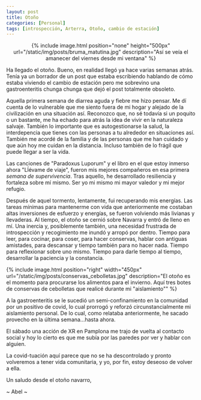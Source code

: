 ```yaml
---
layout: post
title: Otoño
categories: [Personal]
tags: [introspección, Arterra, Otoño, cambio de estación]
---
```


<center>
{% include image.html position="none" height="500px" url="/static/img/posts/bruma_matutina.jpg" description="Así se veía el amanecer del viernes desde mi ventana" %}
</center>

Ha llegado el otoño. Bueno, en realidad llegó ya hace varias semanas atrás. Tenía ya un borrador de un post que estaba escribiendo hablando de cómo estaba viviendo el cambio de estación pero me sobrevino una gastroenteritis chunga chunga que dejó el post totalmente obsoleto.

Aquella primera semana de diarrea aguda y fiebre me hizo pensar. Me dí cuenta de lo vulnerable que me siento fuera de mi hogar y alejado de la civilización en una situación así. Reconozco que, no sé todavía si un poquito o un bastante, me ha echado para atrás la idea de vivir en la naturaleza salvaje. También lo importante que es autogestionarse la salud, la interdepencia que tienes con las personas a tu alrededor en situaciones así. También me acordé de la familia y de las personas que me han cuidado y que aún hoy me cuidan en la distancia. Incluso también de lo frágil que puede llegar a ser la vida.

Las canciones de "Paradoxus Luporum" y el libro en el que estoy inmerso ahora "Lĺévame de viaje", fueron mis mejores compañeros en esa primera _semana de supervivencia_. Tras aquello, he desarrollado resiliencia y fortaleza sobre mí mismo. Ser yo mi mismo mi mayor valedor y mi mejor refugio.


Después de aquel tormento, lentamente, fui recuperando mis energías. Las tareas mínimas para mantenerme con vida que anteriormente me costaban altas inversiones de esfuerzo y energías, se fueron volviendo más livianas y llevaderas. Al tiempo, el otoño se cernió sobre Navarra y entró de lleno en mí. Una inercia y, posiblemente también, una necesidad frustrada de introspección y recogimiento me inundó y arropó por dentro. Tiempo para leer, para cocinar, para coser, para hacer conservas, hablar con antiguas amistades, para descansar y tiempo también para no hacer nada. Tiempo para reflexionar sobre uno mismo. Tiempo para darle tiempo al tiempo, desarrollar la paciencia y la constancia.

{% include image.html position="right" width="450px" url="/static/img/posts/conservas_cebolletas.jpg" description="El otoño es el momento para procurarse los alimentos para el invierno. Aquí tres botes de conservas de cebolletas que realicé durante mi &quot;aislamiento&quot;" %}

A la gastroenteritis se le sucedió un semi-confinamiento en la comunidad por un positivo de covid, lo cual prorrogó y reforzó circunstancialmente mi aislamiento personal. De lo cual, como relataba anteriormente, he sacado provecho en la última semana...hasta ahora.

El sábado una acción de XR en Pamplona me trajo de vuelta al contacto social y hoy lo cierto es que me subía por las paredes por ver y hablar con alguien.

La covid-tuación aquí parece que no se ha descontrolado y pronto volveremos a tener vida comunitaria, y yo, por fin, estoy deseoso de volver a ella.

Un saludo desde el otoño navarro,

~ Abel ~

